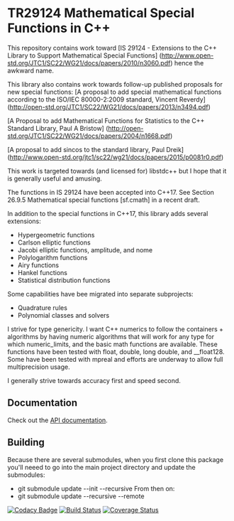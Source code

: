# TR29124 Mathematical Special Functions in C++

This repository contains work toward
[IS 29124 - Extensions to the C++ Library to Support Mathematical Special Functions]
(http://www.open-std.org/JTC1/SC22/WG21/docs/papers/2010/n3060.pdf)
hence the awkward name.

This library also contains work towards follow-up published proposals
for new special functions:
[A proposal to add special mathematical functions according to
the ISO/IEC 80000-2:2009 standard, Vincent Reverdy]
(http://open-std.org/JTC1/SC22/WG21/docs/papers/2013/n3494.pdf)

[A Proposal to add Mathematical Functions for Statistics
to the C++ Standard Library, Paul A Bristow]
(http://open-std.org/JTC1/SC22/WG21/docs/papers/2004/n1668.pdf)

[A proposal to add sincos to the standard library, Paul Dreik]
(http://www.open-std.org/jtc1/sc22/wg21/docs/papers/2015/p0081r0.pdf)

This work is targeted towards (and licensed for) libstdc++ but I hope that
it is generally useful and amusing.

The functions in IS 29124 have been accepted into C++17.
See Section 26.9.5 Mathematical special functions [sf.cmath] in a recent draft.

In addition to the special functions in C++17, this library adds several extensions:
  * Hypergeometric functions
  * Carlson elliptic functions
  * Jacobi elliptic functions, amplitude, and nome
  * Polylogarithm functions
  * Airy functions
  * Hankel functions
  * Statistical distribution functions

Some capabilities have bee migrated into separate subprojects:
* Quadrature rules
* Polynomial classes and solvers

I strive for type genericity.  I want C++ numerics to follow
the containers + algorithms by having numeric algorithms that will
work for any type for which numeric_limits, and the basic math functions
are available.  These functions have been tested with float, double, long double,
and \_\_float128.  Some have been tested with mpreal and efforts are underway to
allow full multiprecision usage.

I generally strive towards accuracy first and speed second.

## Documentation

Check out the [API documentation](https://emsr.github.io/tr29124_test/html/index.html).

## Building

Because there are several submodules, when you first clone this package you'll neeed to go
into the main project directory and update the submodules:
  * git submodule update --init --recursive
From then on:
  * git submodule update --recursive --remote

[![Codacy Badge](https://api.codacy.com/project/badge/Grade/bee73172954646a0bf287bdcdd269553)](https://app.codacy.com/app/emsr/tr29124_test?utm_source=github.com&utm_medium=referral&utm_content=emsr/tr29124_test&utm_campaign=Badge_Grade_Dashboard)
[![Build Status](https://travis-ci.org/emsr/tr29124_test.svg?branch=master)](https://travis-ci.org/emsr/tr29124_test)
[![Coverage Status](https://codecov.io/gh/emsr/tr29124_test/branch/master/graph/badge.svg)](https://codecov.io/gh/emsr/tr29124_test)
